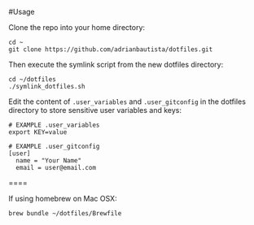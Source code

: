 #Usage

Clone the repo into your home directory:

```shell
cd ~
git clone https://github.com/adrianbautista/dotfiles.git
```

Then execute the symlink script from the new dotfiles directory:

```shell
cd ~/dotfiles
./symlink_dotfiles.sh
```

Edit the content of `.user_variables` and `.user_gitconfig` in the dotfiles directory to store sensitive user variables and keys:

```shell
# EXAMPLE .user_variables 
export KEY=value
```
```shell
# EXAMPLE .user_gitconfig
[user]
  name = "Your Name"
  email = user@email.com
```

====

If using homebrew on Mac OSX:

```shell
brew bundle ~/dotfiles/Brewfile
```
